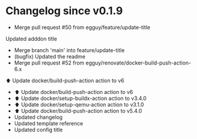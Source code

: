 # Changelog since v0.1.9
- Merge pull request #50 from egguy/feature/update-title

Updated adddon title 
- Merge branch 'main' into feature/update-title 
- (bugfix) Updated the readme 
- Merge pull request #52 from egguy/renovate/docker-build-push-action-6.x

⬆️ Update docker/build-push-action action to v6 
- ⬆️ Update docker/build-push-action action to v6 
- ⬆️ Update docker/setup-buildx-action action to v3.4.0 
- ⬆️ Update docker/setup-qemu-action action to v3.1.0 
- ⬆️ Update docker/build-push-action action to v5.4.0 
- Updated changelog 
- Updated template reference 
- Updated config title 
